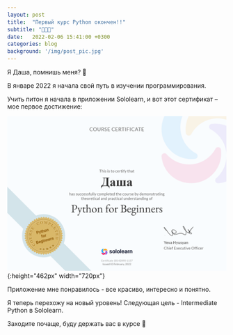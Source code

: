 ```yaml
---
layout: post
title:  "Первый курс Python окончен!!"
subtitle: "🥳🥳🥳"
date:   2022-02-06 15:41:00 +0300
categories: blog
background: '/img/post_pic.jpg'
---
```

Я Даша, помнишь меня? 🥰

В январе 2022 я начала свой путь в изучении программирования. 

Учить питон я начала в приложении Sololearn, и вот этот сертификат – мое первое достижение:

![smiley](/img/certificate.png){:height="462px" width="720px"}

Приложение мне понравилось - все красиво, интересно и понятно. 

Я теперь перехожу на новый уровень! Следующая цель - Intermediate Python в Sololearn. 

Заходите почаще, буду держать вас в курсе 💖
